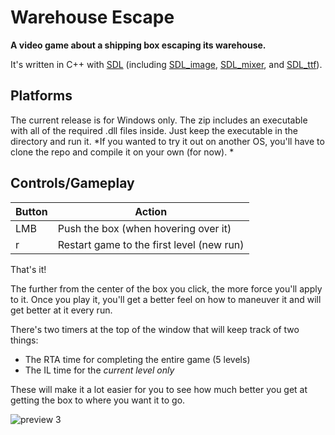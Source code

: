 # Warehouse Escape

**A video game about a shipping box escaping its warehouse.**

It's written in C++ with [SDL](https://www.libsdl.org/) (including [SDL_image](https://github.com/libsdl-org/SDL_image), [SDL_mixer](https://github.com/libsdl-org/SDL_mixer), and [SDL_ttf](https://github.com/libsdl-org/SDL_ttf)).

## Platforms
The current release is for Windows only. The zip includes an executable with all of the required .dll files inside. Just keep the executable in the directory and run it.
*If you wanted to try it out on another OS, you'll have to clone the repo and compile it on your own (for now). *

## Controls/Gameplay
|  Button|Action  |
|--|--|
| LMB | Push the box (when hovering over it) |
| r | Restart game to the first level (new run) |

That's it! 

The further from the center of the box you click, the more force you'll apply to it. Once you play it, you'll get a better feel on how to maneuver it and will get better at it every run.

There's two timers at the top of the window that will keep track of two things:

 - The RTA time for completing the entire game (5 levels)
 - The IL time for the *current level only*

These will make it a lot easier for you to see how much better you get at getting the box to where you want it to go.

![preview 3](./promo/preview3small.gif)
